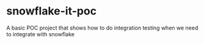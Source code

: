 # snowflake-it-poc
A basic POC project that shows how to do integration testing when we need to integrate with snowflake
